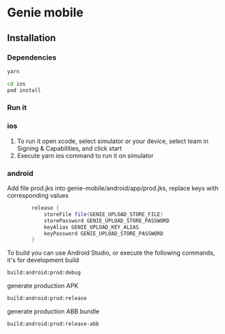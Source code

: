 # Genie mobile

## Installation

### Dependencies

```bash
yarn
```

```bash
cd ios
pod install
```

### Run it

### ios

1. To run it open xcode, select simulator or your device, select team in Signing & Capabilities, and click start
2. Execute yarn ios command to run it on simulator

### android

Add file prod.jks into genie-mobile/android/app/prod.jks, replace keys with corresponding values

```gradle
        release {
            storeFile file(GENIE_UPLOAD_STORE_FILE)
            storePassword GENIE_UPLOAD_STORE_PASSWORD
            keyAlias GENIE_UPLOAD_KEY_ALIAS
            keyPassword GENIE_UPLOAD_STORE_PASSWORD
        }
```

To build you can use Android Studio, or execute the following commands, it's for development build

```bash
build:android:prod:debug
```

generate production APK

```bash
build:android:prod:release
```

generate production ABB bundle

```bash
build:android:prod:release-abb
```
